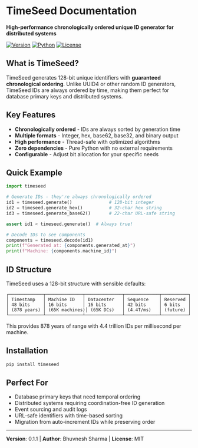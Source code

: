# TimeSeed Documentation

**High-performance chronologically ordered unique ID generator for distributed systems**

[![Version](https://img.shields.io/badge/version-0.1.0-blue.svg)](https://github.com/devilsautumn/timeseed)
[![Python](https://img.shields.io/badge/python-3.8%2B-blue.svg)](https://python.org)
[![License](https://img.shields.io/badge/license-MIT-green.svg)](https://github.com/devilsautumn/timeseed/blob/main/LICENSE)

## What is TimeSeed?

TimeSeed generates 128-bit unique identifiers with **guaranteed chronological ordering**. Unlike UUID4 or other random ID generators, TimeSeed IDs are always ordered by time, making them perfect for database primary keys and distributed systems.

## Key Features

- **Chronologically ordered** - IDs are always sorted by generation time
- **Multiple formats** - Integer, hex, base62, base32, and binary output
- **High performance** - Thread-safe with optimized algorithms
- **Zero dependencies** - Pure Python with no external requirements
- **Configurable** - Adjust bit allocation for your specific needs

## Quick Example

```python
import timeseed

# Generate IDs - they're always chronologically ordered
id1 = timeseed.generate()              # 128-bit integer
id2 = timeseed.generate_hex()          # 32-char hex string  
id3 = timeseed.generate_base62()       # 22-char URL-safe string

assert id1 < timeseed.generate()  # Always true!

# Decode IDs to see components
components = timeseed.decode(id1)
print(f"Generated at: {components.generated_at}")
print(f"Machine: {components.machine_id}")
```

## ID Structure

TimeSeed uses a 128-bit structure with sensible defaults:

```
┌─────────────┬──────────────┬──────────────┬─────────────┬──────────┐
│ Timestamp   │ Machine ID   │ Datacenter   │ Sequence    │ Reserved │
│ 48 bits     │ 16 bits      │ 16 bits      │ 42 bits     │ 6 bits   │
│ (878 years) │ (65K machines)│ (65K DCs)   │ (4.4T/ms)   │ (future) │
└─────────────┴──────────────┴──────────────┴─────────────┴──────────┘
```

This provides 878 years of range with 4.4 trillion IDs per millisecond per machine.

## Installation

```bash
pip install timeseed
```

## Perfect For

- Database primary keys that need temporal ordering
- Distributed systems requiring coordination-free ID generation
- Event sourcing and audit logs
- URL-safe identifiers with time-based sorting
- Migration from auto-increment IDs while preserving order

---

**Version**: 0.1.1 | **Author**: Bhuvnesh Sharma | **License**: MIT
